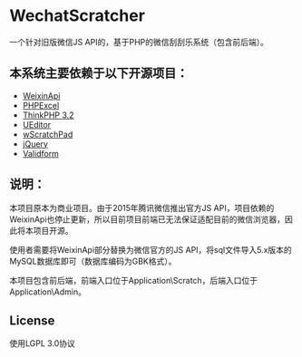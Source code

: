 # WechatScratcher
一个针对旧版微信JS API的，基于PHP的微信刮刮乐系统（包含前后端）。

## 本系统主要依赖于以下开源项目：

* [WeixinApi](https://github.com/zxlie/WeixinApi)
* [PHPExcel](https://github.com/PHPOffice/PHPExcel)
* [ThinkPHP 3.2](https://github.com/top-think/thinkphp)
* [UEditor](https://github.com/fex-team/ueditor)
* [wScratchPad](https://github.com/websanova/wScratchPad)
* [jQuery](https://github.com/jquery/jquery)
* [Validform](https://github.com/haiercdboy/Validform)

## 说明：

本项目原本为商业项目。由于2015年腾讯微信推出官方JS API，项目依赖的WeixinApi也停止更新，所以目前项目前端已无法保证适配目前的微信浏览器，因此将本项目开源。

使用者需要将WeixinApi部分替换为微信官方的JS API，将sql文件导入5.x版本的MySQL数据库即可（数据库编码为GBK格式）。

本项目包含前后端，前端入口位于Application\Scratch，后端入口位于Application\Admin。

## License

使用LGPL 3.0协议

